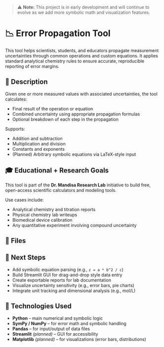 > ⚠️ **Note:** This project is in early development and will continue to evolve as we add more symbolic math and visualization features.

# 📉 Error Propagation Tool

This tool helps scientists, students, and educators propagate measurement uncertainties through common operations and custom equations. It applies standard analytical chemistry rules to ensure accurate, reproducible reporting of error margins.


## 🧬 Description

Given one or more measured values with associated uncertainties, the tool calculates:
- Final result of the operation or equation  
- Combined uncertainty using appropriate propagation formulas  
- Optional breakdown of each step in the propagation

Supports:
- Addition and subtraction  
- Multiplication and division  
- Constants and exponents  
- (Planned) Arbitrary symbolic equations via LaTeX-style input


## 🎓 Educational + Research Goals

This tool is part of the **Dr. Mandisa Research Lab** initiative to build free, open-access scientific calculators and modeling tools.

Use cases include:
- Analytical chemistry and titration reports  
- Physical chemistry lab writeups  
- Biomedical device calibration  
- Any quantitative experiment involving compound uncertainty


## 📁 Files


## 🧠 Next Steps

- Add symbolic equation parsing (e.g., `z = a * b^2 / c`)  
- Build Streamlit GUI for drag-and-drop style data entry  
- Create exportable reports for lab documentation  
- Visualize uncertainty sensitivity (e.g., error bars, pie charts)  
- Integrate unit tracking and dimensional analysis (e.g., mol/L)


## 🧰 Technologies Used

- **Python** – main numerical and symbolic logic  
- **SymPy / NumPy** – for error math and symbolic handling  
- **Pandas** – for input/output of data files  
- **Streamlit** *(planned)* – GUI for accessibility  
- **Matplotlib** *(planned)* – for visualizations (error bars, distributions)  
